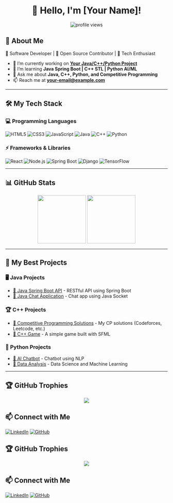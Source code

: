 <h1 align="center">👋 Hello, I'm [Your Name]!</h1>

<p align="center">
  <img src="https://komarev.com/ghpvc/?username=your-username&label=Profile%20Views&color=blue&style=plastic" alt="profile views">
</p>

## 🚀 About Me  
🔹 Software Developer | 🔹 Open Source Contributor | 🔹 Tech Enthusiast  

- 🔭 I’m currently working on **[Your Java/C++/Python Project](https://github.com/your-username/your-project)**
- 🌱 I’m learning **Java Spring Boot | C++ STL | Python AI/ML**
- 💬 Ask me about **Java, C++, Python, and Competitive Programming**
- 📫 Reach me at **your-email@example.com**

---

## 🛠️ My Tech Stack  

### **💻 Programming Languages** 
![HTML5](https://img.shields.io/badge/-HTML5-E34F26?style=flat&logo=html5&logoColor=white)
![CSS3](https://img.shields.io/badge/-CSS3-1572B6?style=flat&logo=css3)
![JavaScript](https://img.shields.io/badge/-JavaScript-F7DF1E?style=flat&logo=javascript&logoColor=black)
![Java](https://img.shields.io/badge/-Java-007396?style=flat&logo=java&logoColor=white)
![C++](https://img.shields.io/badge/-C++-00599C?style=flat&logo=c%2B%2B&logoColor=white)
![Python](https://img.shields.io/badge/-Python-3776AB?style=flat&logo=python&logoColor=white)

### **⚡ Frameworks & Libraries**  
![React](https://img.shields.io/badge/-React-61DAFB?style=flat&logo=react&logoColor=black)
![Node.js](https://img.shields.io/badge/-Node.js-339933?style=flat&logo=node.js&logoColor=white)
![Spring Boot](https://img.shields.io/badge/-Spring%20Boot-6DB33F?style=flat&logo=spring&logoColor=white)
![Django](https://img.shields.io/badge/-Django-092E20?style=flat&logo=django&logoColor=white)
![TensorFlow](https://img.shields.io/badge/-TensorFlow-FF6F00?style=flat&logo=tensorflow&logoColor=white)

---

## 📊 GitHub Stats  
<p align="center">
  <img src="https://github-readme-stats.vercel.app/api?username=your-username&show_icons=true&theme=radical" height="150">
  <img src="https://github-readme-streak-stats.herokuapp.com/?user=your-username&theme=radical" height="150">
</p>

---

## 🚀 My Best Projects  

### 🖥️ **Java Projects**  
- [🔗 Java Spring Boot API](https://github.com/your-username/spring-boot-api) - RESTful API using Spring Boot  
- [🔗 Java Chat Application](https://github.com/your-username/java-chat-app) - Chat app using Java Socket  

### 🏆 **C++ Projects**  
- [🔗 Competitive Programming Solutions](https://github.com/your-username/cp-solutions) - My CP solutions (Codeforces, Leetcode, etc.)  
- [🔗 C++ Game](https://github.com/your-username/cpp-game) - A simple game built with SFML  

### 🧠 **Python Projects**  
- [🔗 AI Chatbot](https://github.com/your-username/python-chatbot) - Chatbot using NLP  
- [🔗 Data Analysis](https://github.com/your-username/data-analysis) - Data Science and Machine Learning  

---

## 🏆 GitHub Trophies  
<p align="center">
  <img src="https://github-profile-trophy.vercel.app/?username=your-username&theme=dracula" />
</p>

## 📫 Connect with Me  
[![LinkedIn](https://img.shields.io/badge/-LinkedIn-0077B5?style=flat&logo=LinkedIn&logoColor=white)](https://linkedin.com/in/your-profile)
[![GitHub](https://img.shields.io/badge/-GitHub-181717?style=flat&logo=GitHub&logoColor=white)](https://github.com/your-username)


## 🏆 GitHub Trophies  
<p align="center">
  <img src="https://github-profile-trophy.vercel.app/?username=your-username&theme=dracula" />
</p>

## 📫 Connect with Me  
[![LinkedIn](https://img.shields.io/badge/-LinkedIn-0077B5?style=flat&logo=LinkedIn&logoColor=white)](https://linkedin.com/in/your-profile)
[![GitHub](https://img.shields.io/badge/-GitHub-181717?style=flat&logo=GitHub&logoColor=white)](https://github.com/your-username)
